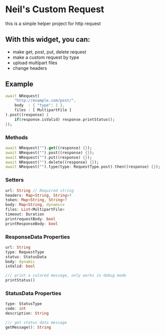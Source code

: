 # Neil's Custom Request

this is a simple helper project for http request

## With this widget, you can:
- make get, post, put, delete request
- make a custom request by type
- upload multipart files
- change headers

## Example
```dart
await NRequest(
    "http://example.com/post/",
    body  : { "type": 1 },
    files : [ MultipartFile ]
).post((response) {
    if(response.isValid) response.printStatus();
});
```
### Methods
```dart
await NRequest("").get((response) {});
await NRequest("").post((response) {});
await NRequest("").put((response) {});
await NRequest("").delete((response) {});
await NRequest("").type(type: RequestType.post).then((response) {});
```


### Setters
```dart
url: String // Required string
headers: Map<String, String>?
token: Map<String, String>?
body: Map<String, dynamic>
files: List<MultipartFile>
timeout: Duration
printrequestBody: bool
printResponseBody: bool
```

### ResponseData Properties
```dart
url: String
type: RequestType
status: StatusData
body: dynamic
isValid: bool

/// print a colored message, only works in debug mode
printStatus()
```

### StatusData Properties
```dart
type: StatusType
code: int
description: String

/// get status data message
getMessage(): String
```